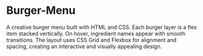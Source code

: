 # Burger-Menu
A creative burger menu built with HTML and CSS. Each burger layer is a flex item stacked vertically. On hover, ingredient names appear with smooth transitions. The layout uses CSS Grid and Flexbox for alignment and spacing, creating an interactive and visually appealing design.
